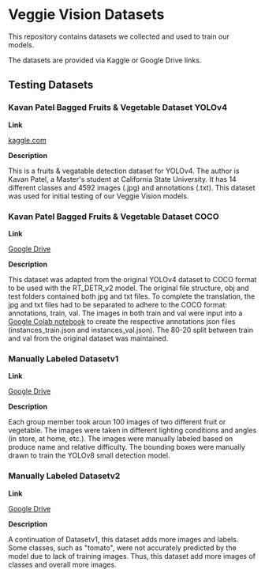 # Veggie Vision Datasets

This repository contains datasets we collected and used to train our models.

The datasets are provided via Kaggle or Google Drive links.

## Testing Datasets

### Kavan Patel Bagged Fruits & Vegetable Dataset YOLOv4

**Link**

[kaggle.com](https://www.kaggle.com/datasets/kvnpatel/fruits-vegetable-detection-for-yolov4/data)

**Description**

This is a fruits & vegatable detection dataset for YOLOv4. The author is Kavan Patel, a Master's student at California State University. It has 14 different classes and 4592 images (.jpg) and annotations (.txt). This dataset was used for initial testing of our Veggie Vision models.

### Kavan Patel Bagged Fruits & Vegetable Dataset COCO

**Link**

[Google Drive](https://drive.google.com/file/d/1w5oHFz4MrUDcXbwNm67gkDgeEH29cXCH/view?usp=sharing)

**Description**

This dataset was adapted from the original YOLOv4 dataset to COCO format to be used with the RT_DETR_v2 model. The original file structure, obj and test folders contained both jpg and txt files. To complete the translation, the jpg and txt files had to be separated to adhere to the COCO format: annotations, train, val. The images in both train and val were input into a [Google Colab notebook](https://colab.research.google.com/drive/1bKc1FSe6nvL5m8gQv3zAwzd5c_zD6lr_?usp=sharing) to create the respective annotations json files (instances_train.json and instances_val.json). The 80-20 split between train and val from the original dataset was maintained.


### Manually Labeled Datasetv1

**Link**

[Google Drive](https://drive.google.com/file/d/1vGpvTgsZWe4J1eVX0zh-L1utxvwIgax4/view)

**Description**

Each group member took aroun 100 images of two different fruit or vegetable. The images were taken in different lighting conditions and angles (in store, at home, etc.). The images were manually labeled based on produce name and relative difficulty. The bounding boxes were manually drawn to train the YOLOv8 small detection model.

### Manually Labeled Datasetv2

**Link**

[Google Drive](https://drive.google.com/file/d/1qXQmeI10p__AlOYC8QirnWtzb6_jQNFh/view)

**Description**

A continuation of Datasetv1, this dataset adds more images and labels. Some classes, such as "tomato", were not accurately predicted by the model due to lack of training images. Thus, this dataset add more images of classes and overall more images.
